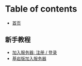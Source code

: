 # Table of contents

* [首页](README.md)

## 新手教程 <a id="rf"></a>

* [加入服务器: 注册 / 登录](rf/login.md)
* [基岩版加入服务器](rf/geyser.md)

